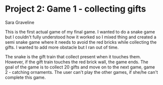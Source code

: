 # Project 2: Game 1 - collecting gifts
Sara Graveline

This is the first actual game of my final game. I wanted to do a snake game but I couldn't fully understood how it worked so I mixed thing and created a semi snake game where it needs to avoid the red bricks while collecting the gifts.
I wanted to add more obstacle but I ran out of time.

The snake is the gift train that collect present when it touches them. However, if the gift train touches the red brick wall, the game ends.
The goal of the game is to collect 20 gifts and move on to the next game, game 2 - catching ornaments. The user can't play the other games, if she/he can't complete this game.
